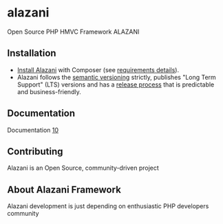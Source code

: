 # alazani
Open Source PHP HMVC Framework ALAZANI

Installation
------------

* [Install Alazani][1] with Composer (see [requirements details][3]).
* Alazani follows the [semantic versioning][1] strictly, publishes "Long Term
  Support" (LTS) versions and has a [release process][1] that is predictable and
  business-friendly.

Documentation
------------
Documentation [10]

Contributing
------------

Alazani is an Open Source, community-driven project

About Alazani Framework
--------

Alazani development is just depending on enthusiastic PHP developers community


[1]: https://alazani.tech
[2]: https://alazani.tech/projects
[3]: https://alazani.tech/doc/v1/requirements.html
[4]: https://alazani.tech/doc/v1/setup.html
[6]: https://alazani.tech/doc/releases.html
[7]: https://alazani.tech/doc/v1/page_creation.html
[8]: https://alazani.tech/doc/v1/components/index.html
[9]: https://alazani.tech/doc/v1/best_practices/index.html
[10]: https://alazani.tech/doc/documentation/index.html